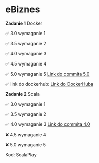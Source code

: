 # eBiznes
**Zadanie 1** Docker

:white_check_mark: 3.0 wymaganie 1

:white_check_mark: 3.5 wymaganie 2 

:white_check_mark: 4.0 wymaganie 3 

:white_check_mark: 4.5 wymaganie 4 

:white_check_mark: 5.0 wymaganie 5 [Link do commita 5.0](https://github.com/MichalZx/eBiznes/commit/787d5a974719c844245174d6c519dddcf9af1cf8)

:white_check_mark: link do dockerhub: [Link do DockerHuba](https://hub.docker.com/repository/docker/miczlx/docker-hello/general)

**Zadanie 2** Scala

:white_check_mark: 3.0 wymaganie 1

:white_check_mark: 3.5 wymaganie 2 

:white_check_mark: 4.0 wymaganie 3 [Link do commita 4.0](https://github.com/MichalZx/eBiznes/commit/11b5c840207e79de8ca2c80bd3e853325dac8a0c)

:x: 4.5 wymaganie 4 

:x: 5.0 wymaganie 5 

Kod: ScalaPlay
